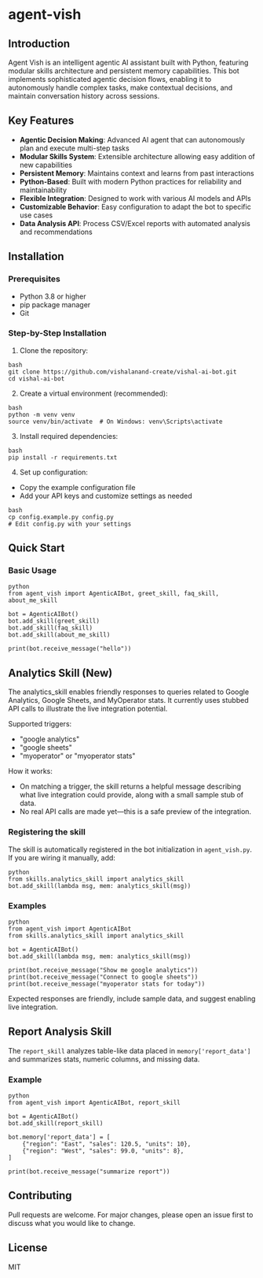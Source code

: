 # agent-vish

## Introduction
Agent Vish is an intelligent agentic AI assistant built with Python, featuring modular skills architecture and persistent memory capabilities. This bot implements sophisticated agentic decision flows, enabling it to autonomously handle complex tasks, make contextual decisions, and maintain conversation history across sessions.

## Key Features
- **Agentic Decision Making**: Advanced AI agent that can autonomously plan and execute multi-step tasks
- **Modular Skills System**: Extensible architecture allowing easy addition of new capabilities
- **Persistent Memory**: Maintains context and learns from past interactions
- **Python-Based**: Built with modern Python practices for reliability and maintainability
- **Flexible Integration**: Designed to work with various AI models and APIs
- **Customizable Behavior**: Easy configuration to adapt the bot to specific use cases
- **Data Analysis API**: Process CSV/Excel reports with automated analysis and recommendations

## Installation
### Prerequisites
- Python 3.8 or higher
- pip package manager
- Git

### Step-by-Step Installation
1. Clone the repository:
```
bash
git clone https://github.com/vishalanand-create/vishal-ai-bot.git
cd vishal-ai-bot
```
2. Create a virtual environment (recommended):
```
bash
python -m venv venv
source venv/bin/activate  # On Windows: venv\Scripts\activate
```
3. Install required dependencies:
```
bash
pip install -r requirements.txt
```
4. Set up configuration:
- Copy the example configuration file
- Add your API keys and customize settings as needed
```
bash
cp config.example.py config.py
# Edit config.py with your settings
```

## Quick Start
### Basic Usage
```
python
from agent_vish import AgenticAIBot, greet_skill, faq_skill, about_me_skill

bot = AgenticAIBot()
bot.add_skill(greet_skill)
bot.add_skill(faq_skill)
bot.add_skill(about_me_skill)

print(bot.receive_message("hello"))
```

## Analytics Skill (New)
The analytics_skill enables friendly responses to queries related to Google Analytics, Google Sheets, and MyOperator stats. It currently uses stubbed API calls to illustrate the live integration potential.

Supported triggers:
- "google analytics"
- "google sheets"
- "myoperator" or "myoperator stats"

How it works:
- On matching a trigger, the skill returns a helpful message describing what live integration could provide, along with a small sample stub of data.
- No real API calls are made yet—this is a safe preview of the integration.

### Registering the skill
The skill is automatically registered in the bot initialization in `agent_vish.py`. If you are wiring it manually, add:
```
python
from skills.analytics_skill import analytics_skill
bot.add_skill(lambda msg, mem: analytics_skill(msg))
```

### Examples
```
python
from agent_vish import AgenticAIBot
from skills.analytics_skill import analytics_skill

bot = AgenticAIBot()
bot.add_skill(lambda msg, mem: analytics_skill(msg))

print(bot.receive_message("Show me google analytics"))
print(bot.receive_message("Connect to google sheets"))
print(bot.receive_message("myoperator stats for today"))
```

Expected responses are friendly, include sample data, and suggest enabling live integration.

## Report Analysis Skill
The `report_skill` analyzes table-like data placed in `memory['report_data']` and summarizes stats, numeric columns, and missing data.

### Example
```
python
from agent_vish import AgenticAIBot, report_skill

bot = AgenticAIBot()
bot.add_skill(report_skill)

bot.memory['report_data'] = [
    {"region": "East", "sales": 120.5, "units": 10},
    {"region": "West", "sales": 99.0, "units": 8},
]

print(bot.receive_message("summarize report"))
```

## Contributing
Pull requests are welcome. For major changes, please open an issue first to discuss what you would like to change.

## License
MIT
